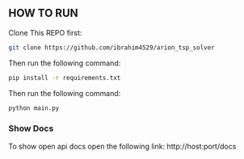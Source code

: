 ## HOW TO RUN

Clone This REPO first:

```bash
git clone https://github.com/ibrahim4529/arion_tsp_solver
```

Then run the following command:

```bash
pip install -r requirements.txt
```

Then run the following command:

```bash
python main.py
```

### Show Docs 
To show open api docs open the following link:
http://host:port/docs